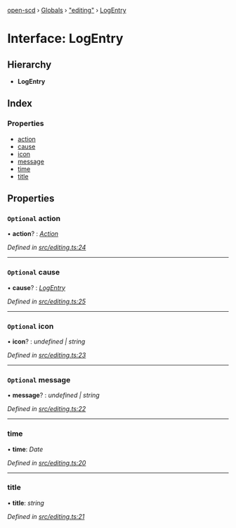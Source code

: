 [open-scd](../README.md) › [Globals](../globals.md) › ["editing"](../modules/_editing_.md) › [LogEntry](_editing_.logentry.md)

# Interface: LogEntry

## Hierarchy

* **LogEntry**

## Index

### Properties

* [action](_editing_.logentry.md#optional-action)
* [cause](_editing_.logentry.md#optional-cause)
* [icon](_editing_.logentry.md#optional-icon)
* [message](_editing_.logentry.md#optional-message)
* [time](_editing_.logentry.md#time)
* [title](_editing_.logentry.md#title)

## Properties

### `Optional` action

• **action**? : *[Action](../modules/_foundation_.md#action)*

*Defined in [src/editing.ts:24](https://github.com/openscd/open-scd/blob/0307dca/src/editing.ts#L24)*

___

### `Optional` cause

• **cause**? : *[LogEntry](_editing_.logentry.md)*

*Defined in [src/editing.ts:25](https://github.com/openscd/open-scd/blob/0307dca/src/editing.ts#L25)*

___

### `Optional` icon

• **icon**? : *undefined | string*

*Defined in [src/editing.ts:23](https://github.com/openscd/open-scd/blob/0307dca/src/editing.ts#L23)*

___

### `Optional` message

• **message**? : *undefined | string*

*Defined in [src/editing.ts:22](https://github.com/openscd/open-scd/blob/0307dca/src/editing.ts#L22)*

___

###  time

• **time**: *Date*

*Defined in [src/editing.ts:20](https://github.com/openscd/open-scd/blob/0307dca/src/editing.ts#L20)*

___

###  title

• **title**: *string*

*Defined in [src/editing.ts:21](https://github.com/openscd/open-scd/blob/0307dca/src/editing.ts#L21)*
